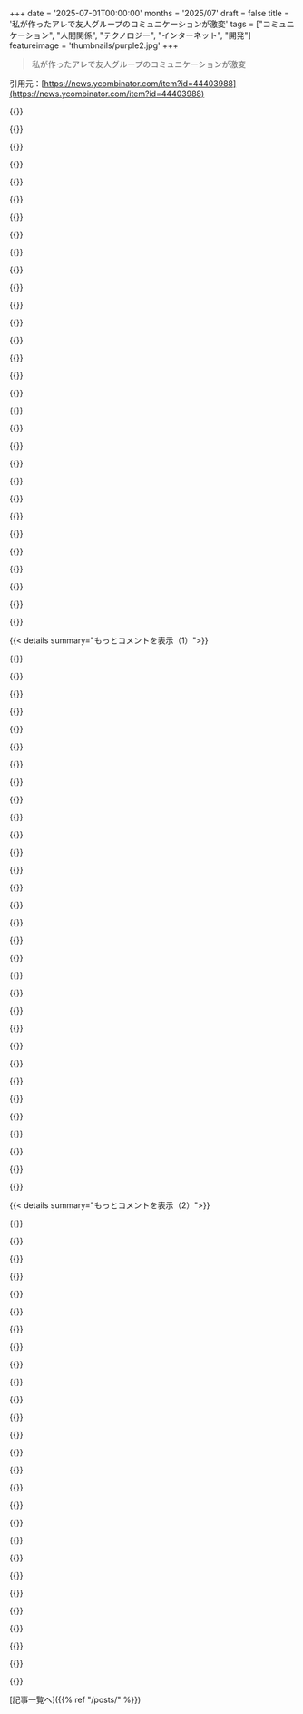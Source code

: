+++
date = '2025-07-01T00:00:00'
months = '2025/07'
draft = false
title = '私が作ったアレで友人グループのコミュニケーションが激変'
tags = ["コミュニケーション", "人間関係", "テクノロジー", "インターネット", "開発"]
featureimage = 'thumbnails/purple2.jpg'
+++

> 私が作ったアレで友人グループのコミュニケーションが激変

引用元：[https://news.ycombinator.com/item?id=44403988](https://news.ycombinator.com/item?id=44403988)




{{<matomeQuote body="昔のAIMやICQでオンライン状態って、まさにチャットのお誘いだったよね。<br>ほとんど知らない人とも、すごく面白い会話がたくさんできたんだ。<br>最近は、今チャットOKだよっていう合図がないから、それが昔のオンラインコミュニケーションのいいところをダメにしちゃったと思うんだ。" userName="donatj" createdAt="2025/07/01 10:55:33" color="#45d325">}}




{{<matomeQuote body="これ、ずーっと書きたいと思ってたことで、いつか長い記事にするかもだけど、要はネットが昔は「デフォルトでオフライン」だったのが、今は「デフォルトでオンライン」になったってことなんだ。<br>みんな昔はデフォルトでオフラインだった。ネットに「接続する」必要があったんだ。<br>MSNを開いて、フォーラムに行って未読をチェックして、コンサートから帰ってFotologとかに写真を手動でアップロードして。<br>今は逆。デフォルトでオンラインだ。<br>常に繋がってて、すぐに返信することが期待されてる。<br>スポーツ観戦とかコンサート？<br>まさにその場所からインスタにストーリーを上げなきゃダメで、家に帰ってからじゃないんだ。<br>誰かがメールやWhatsAppを送ってきたら？<br>できるだけ早く返信することが期待される。<br>これがネットで一番恋しいことなんだ—ネットに「住んでる」んじゃなくて、行きたい時にネットに「行く」っていう考え方と感覚。" userName="101008" createdAt="2025/07/01 12:51:43" color="#45d325">}}




{{<matomeQuote body="この変化を経験した多くの人と同じように、私も完全に共感できるよ。<br>通知をかなり減らしたら、人生が良くなったんだ。<br>でも、AIMを起動して誰かチャット相手を探したり、誰かが私がオンラインになったのに気づいてすぐに話しかけてきたりする、あの感覚が恋しいな。<br>昨日気づいたんだけど、私は他の人みたいにスマホを使わないんだ。<br>スマホがロックされてるときはいつも機内モードにしたい。おやすみモードじゃなくてね。モデムを切りたいんだ。電話は二度とかかってきてほしくない。メッセージは、集中状態が終わってから確認するよ。<br>でも、ロックを解除したら、自動でモデムをオンにしてほしい。<br>無意識のうちにAIMの全盛期を再現しようとしてるんだ。「今暇だよ！どう？」って表現してるんだ。<br>問題は、周りの人にとってはそれが特別なことじゃないってことだ。<br>ほとんどの人は常に利用可能な状態でありたがるけど、その理由を理解するのが難しいんだ。" userName="gausswho" createdAt="2025/07/01 15:28:10" color="#45d325">}}




{{<matomeQuote body="私には一つの理論があるんだ。<br>昔は希少だったものが、今はそうじゃなくなったってこと。<br>ソーシャルネットワークは、人々に”オンラインでの交流”に疲れさせたり、満足させたり、圧倒させたりする。<br>しかも最悪の方法でね。受動的に、何も生み出さずにただ消費するだけ。<br>最悪だね。" userName="shark1" createdAt="2025/07/01 12:22:20" color="#ff5733">}}




{{<matomeQuote body="昔のインターネットは、文字通り行く場所だったんだ。<br>部屋の片隅にあるデスクトップで、机の真ん中じゃなくて、ポケットの中にもなかった。<br>それに加えて、アクセスするための儀式やダイヤルアップの音とか全部ね。<br>今はもっと身近だけど、その分もっと見えなくなったんだ、そうだね。" userName="nemomarx" createdAt="2025/07/01 13:00:41" color="">}}




{{<matomeQuote body="スマホメーカーはAI機能をアピールし続けてるけど、通知にそれを活用してるのを見たことがないな。<br>これが私の「聖杯」だ：スマホが、デバイス上での処理を使って、今、忙しくない時、特定の時間帯、あるいは決して通知されたくないかを判断すべきだ。" userName="Zak" createdAt="2025/07/01 22:32:03" color="">}}




{{<matomeQuote body="数年前から「AFK」っていう概念がほぼ消滅したってことは、すごいことだし、絶対書く価値があるよ。<br>そう、私たちは今日び、ほとんどの時間キーボードの近くにいないけど、概念的には寝てる時でさえAFKじゃないんだ。" userName="juliansimioni" createdAt="2025/07/01 13:30:07" color="#ff5c5c">}}




{{<matomeQuote body="それに、知らない人からオンラインで連絡が来るときは、結局クレジットカード情報を騙し取ろうとするのがほとんどってこともね。" userName="1980phipsi" createdAt="2025/07/01 12:26:23" color="">}}




{{<matomeQuote body="私はバドミントンをするんだけど、ゲームは10分くらいで終わるんだ。<br>一緒にプレイしてる人がスマートウォッチのメッセージを読むために立ち止まって待たなきゃいけない回数が増えたことに気づいたよ。<br>私は筋金入りのネット依存だけど、ゲームや映画の間くらいはオフラインになれるんだ—私はますます少数派になってるみたいだね。" userName="Deebster" createdAt="2025/07/01 14:05:42" color="">}}




{{<matomeQuote body="正直言って、私はそういう人とは付き合わないようにしてるよ。<br>もしスマホを手放せないなら、明らかに私はあなたにとってそんなに面白くないってことだし、お互いにもっと魅力的な活動を、もっと魅力的な人たちとした方がいい。<br>たまにこれに反発する人がいるんだけど—「なんで一緒に遊ばなくなったの？」って聞かれて説明すると—まあ、わかるよ、呼び出されたり批判されたりしてる気分になるのは誰だって嫌だし、私も批判してるつもりはないんだ、本当に。<br>スマホに手を伸ばすあなたの行動は、あなたにはもっと重要なことがあるって私に伝えてるんだ。<br>私はあなたの邪魔をしたくないんだ。<br>もしそれが実際にはそんなに重要じゃないなら、まあ、あなたの優先順位は明らかに狂ってるから、自分でそれを整理すべきだね。<br>要は…刺激に反応するのをやめるんだ。<br>あなたにとって意味のある順序で物事を並べて、それを守るんだ。<br>あなたは意識的な存在なんだから、そう振る舞うんだね。" userName="ToucanLoucan" createdAt="2025/07/01 15:25:48" color="#785bff">}}




{{<matomeQuote body="そう、それに使えるチャンネルのこと…例えばさ、俺はプロフェッショナルのWhatsAppグループにいくつか入ってるんだけど、どっちも通知が多すぎて永久にミュートしてるんだ。だから全然見ないし、結果的に何も得るものがない。それに、少なくとも俺にとっては、WhatsAppってなんか昔のIMサービスみたいに気軽に見たり閉じたりするのに向いてないんだよ。いる時は見て、いない時は邪魔されたくないって感じなんだ。" userName="bartread" createdAt="2025/07/01 11:38:28" color="#38d3d3">}}




{{<matomeQuote body="昔のSkypeやGoogle Talkの初期の頃を覚えてるよ。知らない人にランダムに電話かけて、実際に会話してたんだ。いきなり見知らぬ人から電話かかってきていつもびっくりしてたけど、だいたい喜んで話してくれたな！懐かしいね。" userName="dkersten" createdAt="2025/07/01 11:31:19" color="#ff5c5c">}}




{{<matomeQuote body="これ現実でも同じだよ。知らない人に話しかけられると警戒しちゃう。だって10回中9回はセールスか詐欺だからね。女性ならもっと大変だろうな。自然なおしゃべりはオンラインでもオフラインでも消えちゃった。みんな今は何かを売り込もうとしてるからさ。" userName="ryandrake" createdAt="2025/07/01 13:34:08" color="#ff33a1">}}




{{<matomeQuote body="そうそう、これこれ。俺は指示しないとPCにデータ送ったりメールチェックしたりしてほしくないんだよ。特にテレメトリとか広告を勝手に送受信するのは絶対嫌だな。" userName="hn_acc1" createdAt="2025/07/01 23:41:26" color="">}}




{{<matomeQuote body="「満足感」ってのが一番問題かもね。これが実際の交流や友情不足の原因だと思う。ソーシャルメディアのgratificationのせいで孤独が増え、友情は減ってるんだ。やりすぎで疲れたり圧倒されたりするのは二日酔いみたいなもん。でもみんな中毒だからやめられないんだよね。俺はソーシャルメディアやらなかったから何が問題か分かってた。妻が使うの見て時間の無駄だって思ってたし、それで喧嘩したこともある。ようやく気づく人もいるけど、社会はかなりダメージ受けちゃったね。" userName="conductr" createdAt="2025/07/01 13:04:53" color="#ff5c5c">}}




{{<matomeQuote body="コミュニケーションに期待のズレがあると思うんだ。だから他の場所で友達探すのも当然だよね。この場合、相手は君がスマホチェックできるから喜んでるって思ってるかも。でも俺たちの脳には何か問題があるな。運転中の信号待ちで通知見ないって言ったら、みんな驚いてたよ。気散りたくないだけなんだけど、意識しないとね。後で見ても世界は終わらないって分かると楽になる。メッセージを「未来のキャンディ」って思えば asyncなやり取りにもポジティブになれるけど、 delayed gratification の練習は大変だ。" userName="whatevertrevor" createdAt="2025/07/01 22:49:05" color="#45d325">}}




{{<matomeQuote body="これってさ、すごい量のプライバシーを犠牲にして、ほんのちょっと便利になるってことだろ…？" userName="bdangubic" createdAt="2025/07/01 22:35:52" color="#38d3d3">}}




{{<matomeQuote body="正直、俺もこういうこと考えてたよ。例えば、特定のページで15分放置しないと読めないhypotheticalなフォーラムとかね。そういう方が議論の質が高くなるだろうし、みんなの人生にも良い影響があるはず。参加・退会するのに意図的で意識的な行動が必要になる、ほんのわずかな障壁が大事なんだ。" userName="RugnirViking" createdAt="2025/07/01 13:38:28" color="#45d325">}}




{{<matomeQuote body="それがスマホアプリの問題だね。通知がうざいか、開くの忘れちゃうか。Desktop IRCクライアントは、ウィンドウをちらっと見るだけで気軽にチェックできたけど、それ以外は邪魔にならなかったんだ。" userName="BeFlatXIII" createdAt="2025/07/01 12:31:16" color="#45d325">}}




{{<matomeQuote body="へぇ、IRCとかメールやってた俺からすると、逆の感想だな。誰かがオンラインになるまで待つより、ただメッセージ送って、相手が都合良い時に返信してくれる方が全然いいじゃん。みんな常に受け付けてるんだから！" userName="kqr" createdAt="2025/07/01 11:24:32" color="#ff5c5c">}}




{{<matomeQuote body="例えば、昨日ロンドンからダブリンまで電車とフェリーで行ったときの話。電車って新しい人に会うのに良い場所だよね、特に向かい合って座ってると。向かいの人が息子が読んでた数学の本に興味持ってくれてさ。話してみたら、スカンジナビアから来た旅してる応用数学の学生だったんだ。何時間もめちゃくちゃ話が弾んで、連絡先も交換したよ。僕の人間性への信頼はまだ死んでないね。" userName="albumen" createdAt="2025/07/01 14:26:53" color="">}}




{{<matomeQuote body="面白いことにね、SNSが登場する前はIRCやUsenetのグループ、特定のフォーラムで、もっと簡単にチャット相手を見つけられたんだ。友達がどこにいるか分かってたしね（最初はICQ、それからAIM、Skype、GChat）。それでうまくいってた。今？1000個ものDiscordサーバーに全部バラバラになっちゃって、全部探す時間なんて誰にあるんだ？" userName="98codes" createdAt="2025/07/01 15:58:56" color="#ff33a1">}}




{{<matomeQuote body="疲れたり圧倒されたりする影響は、必ずしもSNSから来てるわけじゃないと思うな。僕はインターネットで過ごす時間のほとんどを、資料やCSの記事／論文を読むような生産的なことに使ってるつもりだけど、それでもあの疲労感はあるから。" userName="nvesp" createdAt="2025/07/01 13:24:53" color="#785bff">}}




{{<matomeQuote body="＞僕は他の人みたいにスマホを使ってないって昨日気づいたんだ。ロック中はいつでも機内モードにしたい。おやすみモードじゃなくてね。モデムをオフにしたいんだ。電話は一切いらない。メッセージはフロー状態が終わったら確認するよ。<br>君だけじゃないよ。僕がどう解決したかというとね：去年、カメラが良いだけの新しいスマホが本当に欲しくなったんだ。2018年の前のスマホもちゃんと動いてたけど、カメラがダメでね。だから中古で、でも数ヶ月しか経ってない新しいスマホを買ったんだ。で、携帯ネットワークには一度も繋げてない（つまりSIMカード無し）。今はたいていスマホを2台持ち歩いてる。古い方はSMSと電話用。新しい方はそれ以外全部。きっちり分けたんだ。買い物とかの時は、誰も連絡できないようにSIM入りの電話は車に置いてくこともある。<br>古い電話が finally 死んだら、一番安いスマホを見つけてそれを replacement として、この分離を続けるつもりだよ。<br>アプリの通知はBuzzkillアプリで減らしてる。長い間、SMSの通知はバイブレーションだけに設定してたんだ。音も、光るLEDも無し。タスクバーにも通知は出ない。SMSを受け取ったか知りたかったら、アプリを開かなきゃならなかった。この設定は強く推奨するよ。<br>スマホを持つ前は、 emergency とたまの coordination （誰かを迎えに行くとか、 downstairs にいるよって電話するとか）の時だけ携帯電話をオンにしてた。携帯電話では繋がらないから、必要なら家の電話（landlineとかVoIP）にかけてくれって周りに言ってたんだ。<br>それからとうとうスマホを持った。今も家の電話は持ってるよ。でもね、あのスマホのせいで確実に人生は悪くなったって人に話すことがよくある。ポータブルなコンピューティングデバイス、カメラ、GPSは好きだよ。電話の部分だけ嫌なんだ！" userName="BeetleB" createdAt="2025/07/01 17:29:27" color="#ff5c5c">}}




{{<matomeQuote body="WhatsAppをIRCクライアントみたいに扱えばいいんだよ、全部君の頭の中次第さ :)<br>僕はWhatsAppに複数の友達グループがあるけど、面白そうな投稿がないかたまにチェックするだけだよ。僕が入ってるチャットアプリは全部ミュートで、さらにミュートをミュートして確実にしてる。" userName="nottorp" createdAt="2025/07/01 12:42:15" color="#38d3d3">}}




{{<matomeQuote body="AIMを起動して誰かチャット相手を探したり、自分がオンラインになったらすぐにhiって声かけてくれるのが最高だったね。特に自分が steady にタイプし始めてた相手からそのhiが来る瞬間はね。" userName="pests" createdAt="2025/07/01 17:48:04" color="">}}




{{<matomeQuote body="これ聞いてdiewithme.onlineを思い出したよ。最近知ったんだけどね。君のアイデアと全く同じじゃないけど、”特定の条件下でしか利用できない”っていう点では確実に同じ系統だね。" userName="reg_dunlop" createdAt="2025/07/01 13:57:45" color="#45d325">}}




{{<matomeQuote body="最悪だよ。SNSのソーシャルな側面は、そこからお金を一滴残らず絞り出すために捻じ曲げられてる。ある意味、人々は消費を強いられてるんだ。企業はユーザーを継続的に消費させるためにあらゆることをする、なぜならそれが彼らの金になるから。<br>最近はさらにひどい？ユーザーがコンテンツにインタラクトすると企業は報酬を出すんだ。だから人々は、 purposely 人を怒らせるコンテンツを作って、コメントさせようと仕向けられてる。<br>もうアカウント全部消したよ。見たいものや見たい動画じゃなくて、絶えず押し付けられるコンテンツを weed your way through しようとするのが simply too fatiguing だったんだ。YouTubeとか notorious だよね。サイトに行って、探してたものじゃなくて、提示された tons of videos に completely sidelined されたこと、何度あった？<br>Joshuaの immortal words じゃないけど、「奇妙なゲームだ。唯一の勝ち手はプレイしないこと。 nice game of chess でもどうだい？」って感じ。" userName="burningChrome" createdAt="2025/07/01 16:54:18" color="#ff5c5c">}}




{{<matomeQuote body="デスクトップ専用で（モバイルみたいに常にオンじゃなくて）意図的に実行／オンにする必要があって、AIM／ICQみたいにオンライン／オフラインの友達リストが表示されて、オンラインの友達としかメッセージできないようなメッセンジャーって、まだ使う人いると思う？最近はほとんどの leisurely computing がデスクトップからモバイルに移っちゃったのは分かるけど、僕ら nerds でコンピューターをよく使ってる人（仕事だけでもね）は definitely 十分いるはずだよ。ICQが人気だった1990年代後半より少ないなんてことはないだろうし。" userName="godot" createdAt="2025/07/01 16:48:52" color="#ff5733">}}




{{<matomeQuote body="HNに似たやつあったよ。Coffeehouseって言って、ランダムなHNユーザーと1対1でボイスチャットできるやつ。これ興味あるかもね。<br>https://news.ycombinator.com/item?id=39067496<br>（この投稿とかプロジェクトとは関係ないよ）" userName="heresie-dabord" createdAt="2025/07/01 17:41:32" color="">}}




{{< details summary="もっとコメントを表示（1）">}}

{{<matomeQuote body="Hah、俺も通知用に似たの作ってるよ！妻のタブレットの通知が来なかったりスマホが近くにない時があって、ESP32とLEDボードを注文したんだ。[0] 家中に置いてHome Assistantでスイッチと連携させて、妻に用事がある時に光らせるつもり。注意を引くために光が走るエフェクトを考えてて、名前はCylonsにした。[0] https://ae-pic-a1.aliexpress-media.com/kf/S9b244caf41934a5eb...<br>" userName="thedanbob" createdAt="2025/07/01 11:23:55" color="#785bff">}}




{{<matomeQuote body="俺のパートナーは障害があって、家だとオフィスと寝室／仕事机が離れてるから、助けが必要な時に声が聞こえないことがあるんだ。緊急度をSMSとかSignalじゃ伝えにくいし。だから、俺たちもすごく似たシステムを考えてたんだ。それぞれLED看板、スピーカー、優先度ライトが付いたデバイスをモニターの上に置いて、アプリで緊急度を選べるようにする。ESP32で実装しようとしてるとこだけど、こういうコンセプトが前例がないわけじゃないって知れてよかった。" userName="DrillShopper" createdAt="2025/07/01 12:14:48" color="#45d325">}}




{{<matomeQuote body="それ最高のアイデアだよ！昔のAndroidスマホ、たぶんGalaxy Nexusか初代Pixelかな、通知LEDがあってアプリごとに違う色に光らせられたのを覚えてる。画面つけたり音鳴らしたりしなくても、チェックすべきかどうかわかったんだ。 sensory disabilitiesがない俺にとっては、バナーとか文字の通知より認知負荷が低かったな。" userName="sgarland" createdAt="2025/07/01 12:57:31" color="">}}




{{<matomeQuote body="俺が最初に持ったAndroidスマホにもこの機能があって、超便利だったんだ。スマホがどんどんvoracious surveillance devicesになってて、ユーザーにとって便利なことをしてくれるcourtesyがなくなってるのは残念だね。" userName="DrillShopper" createdAt="2025/07/01 13:34:47" color="">}}




{{<matomeQuote body="2010年のNexus One [1] には、通知で光る小さなtrackballが付いてたんだ。trackballは後のモデルで当然なくなったけど（細かい操作には便利だったのに！）、その通知機能はすごく惜しまれてるよ。[1] https://en.wikipedia.org/wiki/Nexus_One" userName="AceJohnny2" createdAt="2025/07/01 16:33:44" color="">}}




{{<matomeQuote body="それはめちゃ便利だよ、俺にとってはどのスマホにも必須の機能だね。Androidでは、aodNotifyってアプリでそれを再現して使ってるんだ。" userName="Pilottwave" createdAt="2025/07/01 18:49:29" color="">}}




{{<matomeQuote body="もっと手っ取り早く$5のラジオドアホン買っちゃえば？ほら、’urgent, right now’ って時は、ネットとか無線が何らかの理由で動かなくて手遅れになるなんて嫌でしょ。" userName="justsomehnguy" createdAt="2025/07/01 18:05:15" color="">}}




{{<matomeQuote body="これ^ そうそう、他の方法は技術で遊びたいだけで、即座に問題を解決したいわけじゃないんだよね。それはそれでいいんだけどさ、ラジオドアホン（または、重要なら優先度別に3つとか）なら、すぐに問題を解決できるよ。" userName="mystifyingpoi" createdAt="2025/07/01 18:44:45" color="">}}




{{<matomeQuote body="このプロジェクトは LoRA をいじるきっかけにもなったんだ、だから ESP32 を使ってる。でも、言いたいことはわかるよ。ネットや LoRA が十分じゃないなら、そうする代わりに直接配線するだろうな。" userName="DrillShopper" createdAt="2025/07/02 13:05:12" color="">}}




{{<matomeQuote body="もしくは、ランプとか RGB 電球、それと低緊急度リクエスト用の色を設定するウィジェットを作るクイックアプリとかどう？" userName="haiku2077" createdAt="2025/07/02 03:52:29" color="">}}




{{<matomeQuote body="もし君が Apple デバイスを持ってて、位置情報を Find My で共有してるなら、彼女は Find My アプリを使って君のデバイスを大音量で鳴らしたり、オプションでメッセージを表示させたりできるよ。これは緊急度が高い場合にすごく良い、だってビープ音が本当にうるさいし、止めるまで鳴り続けるからね。もちろん、君の今のセットアップの方が断然面白いけど。" userName="latexr" createdAt="2025/07/01 13:44:50" color="">}}




{{<matomeQuote body="僕は Pi 上で Nerves / Elixir を使って、こんな感じのものをいくつか作ったことがあるよ。開発体験から実際のデプロイ、無線アップデートまで、本当に良い感じなんだ。こういう小さな機能プロトタイプを作る人にはすごくおすすめしたいね。" userName="heeton" createdAt="2025/07/01 18:28:07" color="#ff5c5c">}}




{{<matomeQuote body="この分野は見たことなかったけど、柔軟な制御ソフトがあれば、こういうデバイスはすごく幅広い用途に使えるだろうね。そして、多様なアラームや警告システムに対処するよりずっと邪魔にならずに、複数の用途に同時に使えるかもしれない。" userName="bell-cot" createdAt="2025/07/01 13:37:25" color="">}}




{{<matomeQuote body="これは結構クールなハードウェアプロジェクトだけど、僕だったら君のパートナーになるのはかなりイライラすると思うな。悪気はないけど、まるで風刺みたいに聞こえるよ、奥さんがスマホの通知をすぐに見てくれないだけで家の隅々で LED を点滅させたいなんて。" userName="f3b5" createdAt="2025/07/01 11:55:20" color="">}}




{{<matomeQuote body="彼らはモニタの上にステータスボードって言ったんだよ、家の隅々じゃなくてね。これってすごく目立たないサインだと思うけど。それに、仕事中にスマホを視界から隠したりぼかしたりして、気を散らすのを最小限にしたい人もいるしね。正直、僕がすぐにスマホをチェックするのは妻だけだよ。それに加えて優先度インジケータがあれば、最高なんだけどな。すぐに知る必要があること（子供が病気でどちらかが迎えに行く必要があるとか）は、何をしてようと関係なくあるし、会議が終わるまで待てることも他にあるんだ。" userName="sgarland" createdAt="2025/07/01 13:01:56" color="#785bff">}}




{{<matomeQuote body="彼らはモニタの上にステータスボードって言ったんだよ、家の隅々じゃなくてね。<br>いや、それは別の人だよ。" userName="Dylan16807" createdAt="2025/07/02 02:59:06" color="#ff5c5c">}}




{{<matomeQuote body="あ、君の言う通りだね。" userName="sgarland" createdAt="2025/07/02 13:15:07" color="">}}




{{<matomeQuote body="彼女がこれに賛成してるのは言うまでもないと思ってたし、「連絡を取る必要がある」っていうのは、例えば「電話してるけど彼女は作業場に出てる」みたいな状況のことだと思ってたんだ。日中の僕たちのコミュニケーションの99％は非同期なんだよ。" userName="thedanbob" createdAt="2025/07/01 15:22:45" color="#785bff">}}




{{<matomeQuote body="父親が家中にインターホンシステム付けたのに、子供たちが使いすぎて一か月か二か月で使えなくした年を覚えてるよ。" userName="c22" createdAt="2025/07/01 17:52:33" color="">}}




{{<matomeQuote body="悪気はないけど、あなたの特権階級ぶりが目に余るよ。<br>耳の聞こえない人にはこれが必要なんだ。" userName="IAmBroom" createdAt="2025/07/01 12:36:27" color="">}}




{{<matomeQuote body="そうそう！私は補聴器がないと役に立たないくらいかなり難聴なんだよ。<br>このアイデアをパートナーに使ってもらって、私に用事があるときに気づいてもらうようにしようと思ってる。<br>Home Assistantと連携できるのも私には嬉しいね。" userName="stndef" createdAt="2025/07/01 12:48:35" color="#45d325">}}




{{<matomeQuote body="私は難聴じゃないけど、大事な通知を見逃さない一番いい方法はスマートウォッチだって気づいたよ。<br>Apple Watchならバイブレーションをかなり見逃せなくできるんだ。<br>妻と私はほとんど他の通知は消してるから、うるさすぎないしね。<br>もうどんな通知も音は使わないようにしてるよ。" userName="cogogo" createdAt="2025/07/01 12:59:46" color="">}}




{{<matomeQuote body="友達グループのチャットアプリはDiscordが一番だと思う、他は全然だよ。<br>これまでに、友達グループのサーバーのために特別に以下のボットを書いたんだ：<br># Music Quiz Bot<br>既存のアプリはまあまあだけど、有料だったり特定のSpotifyプレイリストを使わせてくれなかったりするんだ。<br>これの唯一面倒なのは、Discord APIのラッパーがどれもオーディオの扱いがイマイチで、たくさん再生しようとすると不安定になることかな。<br>これはTypeScriptで500行くらいだけど、その大部分はSpotify APIのためで、ゲームロジックは結構少ないんだ。<br># Birthday Bot<br>これはPythonで10行くらいだよ。<br>友達と私が最新の状態に保ってるGoogle Sheetを読み込むcronなんだ。<br>誰かの誕生日なら、お祝いメッセージを投稿するんだ。<br># Plex Bot<br>Overseerrにこれが組み込まれてるって知る前にこれを書いたんだ。<br>新しいメディアがダウンロードされるたびに呼び出されるようにPlexをWebhookで設定してたんだ。<br>ボットは新しいメディアのメタデータと一緒に特定の投稿をするんだ。<br>これにはプライベートなPlexメタデータサーバーからカバーアートを配信するための別のWebサーバーも必要だったよ。<br># Movie Quiz Bot<br>Music Botに似てるけど、こういう既存のアプリは無いと思う。<br>基本的にhttps://framed.wtf/みたいな感じで、私のメディアライブラリの映画からランダムなフレームを引っ張ってきて、Discordチャンネルでゲームとしてやるんだ。<br>みんなで一番早く映画の名前を当てる競争だよ。<br>これでffmpegを使って静止画を引っ張ってくるのがめちゃくちゃ時間かからないようにする必要があったんだ。<br>静的な静止画にするとか、cronジョブでやるとかも考えたけど、完全にランダムな方が面白いんだ。" userName="rockostrich" createdAt="2025/07/01 15:24:59" color="#45d325">}}




{{<matomeQuote body="32歳だけど、Discordは僕にとってテクノロジーから取り残される前兆なんだ。<br>明らかに素晴らしいサービスだし、たくさんの人が使ってて満足してるみたいだけど、僕には向いてないんだ。<br>そして、Discordは僕が入りたいコミュニティのほとんどが集まる場所だから、そうじゃなかったらいいのにって思うよ。<br>でも、通知システムを理解できなかったり、ゲーマー向けのUIから抜け出せなかったりしたんだ。<br>友達グループは主に技術者なの？<br>そうじゃないなら、彼らを説得して使わせられたのはすごいと思うよ。<br>もし彼らがもう使ってたならもっとすごいね。<br>一時的にSignalを使ってもらおうとしたけど、今までで一番無駄な努力だったよ。" userName="tomashubelbauer" createdAt="2025/07/01 21:47:02" color="">}}




{{<matomeQuote body="Discordが普通の人が使いこなせないひどいごちゃ混ぜだってことには100％同意するよ…<br>でもSignalは？<br> basically WhatsAppと全く同じだよ。<br>Signalに人を移行させるのに全く問題なかったし、今は専らこれを使ってるんだ。<br>友達も家族もみんなSignalを使ってるよ。<br>でも小さいグループにしか向いてないね。<br>大きなコミュニティはSignalだと楽しめないと思う。<br>Telegramの方がそういうのにはいいかもね。" userName="martin82" createdAt="2025/07/04 03:59:57" color="">}}




{{<matomeQuote body="私たちはDiscordを主にボイスチャットにしか使ってないんだ。<br>コミュニティとか他のことにはDiscordをものすごく嫌ってるよ。<br>通知について触れてるのが面白いね。<br>時々、ボットがメッセージ送ってから何時間もDiscordが通知を送ってこないことがあるんだ。<br>デスクトップでDiscordアプリを開いてるのが原因で、通知の扱い方が分からなくなってるんだと思う。<br>友達グループはまあまあ技術者だけど、HNにはいないね。<br>Discordは最初から使ってるんだ。<br>Meta製品から離れたくてSignalに移行したよ。" userName="dandano" createdAt="2025/07/02 00:07:53" color="">}}




{{<matomeQuote body="Discordを家族とか友人で使ったら超うまくいったよ！<br>SignalとかMatrixも試したけど、結局Discordが一番だったなー。<br>Signalはグループチャットが不便だったし、今は使ってないや。Discordが勝った。" userName="BLKNSLVR" createdAt="2025/07/02 05:01:25" color="">}}




{{<matomeQuote body="いや、分かる！<br>俺もDiscord何年も使ってて、コミュニティも6年やってるけど、通知システムだけはマジで意味不明なんだよね。" userName="squigz" createdAt="2025/07/01 23:14:52" color="">}}




{{<matomeQuote body="まったく同感！<br>通知来る時と来ない時あるし、正直ちょっと（いや、かなり？）壊れてると思う。" userName="BLKNSLVR" createdAt="2025/07/02 04:53:16" color="">}}




{{<matomeQuote body="DiscordはE2EEじゃないし、DMも含めて全てのチャットがplaintextでログに残るのが無理。<br>プライベートな会話が全部監視データベースになるなんて友達を監視トラップに誘い込むようなもんだ。<br>これが「最高」なわけないじゃん。" userName="sneak" createdAt="2025/07/01 16:52:48" color="#38d3d3">}}

{{</details>}}




{{< details summary="もっとコメントを表示（2）">}}

{{<matomeQuote body="それはみんな分かってることだよ。<br>うちのサーバーには防衛産業の高官もいるけど、公開できないことはDiscordに入れないようにしてる。<br>だいたい99.9%のやり取りはこれで大丈夫。" userName="rockostrich" createdAt="2025/07/01 17:35:31" color="">}}




{{<matomeQuote body="誰と何をどこで話していいか覚えとくとか、頭使うし疲れるな。<br>俺はSignal以外のチャットアプリ全部消したよ。<br>Signalはマジでbot対応してほしい。<br>まあ、俺の友達グループは普通の人たちと全然違うのかもしれないけど。" userName="sneak" createdAt="2025/07/01 18:14:55" color="">}}




{{<matomeQuote body="どこで何を話すか気をつけるのは、まあ社会人として当たり前のスキルだよ。<br>Discordがダメなら、飲み会でベロベロになったやつが何かヤバいこと言っちゃって、それを誰かが通報しなきゃいけなくなるリスクとかもあるわけだし。" userName="viccis" createdAt="2025/07/01 19:20:38" color="">}}




{{<matomeQuote body="俺もそう思う！<br>SignalがbotとかAPIとか、WhatsAppみたいな「コミュニティ」機能をサポートしてくれたら、Discordから全部乗り換えられるんだけどな。<br>E2EEでAPIは難しいだろうし、コミュニティもグループチャットで代用できなくはないけど、UXの差がデカすぎるんだよ。" userName="lurkshark" createdAt="2025/07/02 05:04:17" color="">}}




{{<matomeQuote body="Discord bot、いくつか作ったことあるよ！<br>イベントのリマインダーbotとか、ゲームサーバー管理用のRCON bot、サービス終了したゲームのサーバーAPIと連携するbot、エイプリルフールのジョークbotとかね。<br>作るのは超楽しかったけど、これで稼ぐ方法が全然分からないんだよね。<br>何かいい方法見つけた？" userName="Gamemaster1379" createdAt="2025/07/01 22:36:50" color="#38d3d3">}}




{{<matomeQuote body="Discordはプライベートじゃないだけじゃなく、見た目も操作感もめちゃくちゃ「bloated」で嫌いなんだよね。<br>使うのを強制される時があるんだけど、その間はずっとイライラしてる。<br>幸いなことに、俺の周りの友達グループにはまだ流行ってなくて助かってるよ。" userName="crossroadsguy" createdAt="2025/07/02 01:10:01" color="">}}




{{<matomeQuote body="SignalからDiscordに変えるとかありえない！ボイスチャット監視されて記録されて、一番高く買う奴に売られても平気なの？便利さのためにそんな簡単にプライバシーを捨てられるの？それとも、もう諦めてて、積極的に大量監視に参加したいのかな？" userName="udev4096" createdAt="2025/07/01 14:21:36" color="">}}




{{<matomeQuote body="全部がセキュリティ（opsec）ってわけじゃないでしょ。もし、何か行動したときに、自分が明示的に許可しなくても他の人に知らせたいなら、Signalはそのためのツールじゃない。Discordのプライバシー姿勢はひどいけど、ほとんどの人はプライバシーのためにSignalを使ってるんじゃなくて、友達がいるから使ってるんだよ（友達の中にプライバシーのためにいる人も一人か二人いるけど）。" userName="__MatrixMan__" createdAt="2025/07/01 15:01:59" color="">}}




{{<matomeQuote body="それは、言いなりになる人と、ならない人の違いだね。これは「opsec」の話じゃなくて、プライバシーという基本的な権利を行使するかどうかの話だよ。大半の人は無謀だけど、ちょっと考えてみる人はそうじゃない。" userName="udev4096" createdAt="2025/07/01 15:04:37" color="">}}




{{<matomeQuote body="同意するけど、多くの人にとってトレードオフは現実にあるんだよ。残念ながら、「プライバシー ⊕ ソーシャルコミュニティ」みたいな二者択一になっちゃってるんだよね。「プライバシー & ソーシャルコミュニティ」じゃない。オープンソースのZulip[1]が、Discordほどゲーマーの間で流行ったり使われたりしてないのは面白いね。<br>[1] https://zulip.com/" userName="otoburb" createdAt="2025/07/01 16:15:38" color="#38d3d3">}}




{{<matomeQuote body="この二つのアプリは比較できないよ。たぶん、Discordを使ってる人の90%以上は、低遅延のボイスチャットとか、オプションの画面/ゲーム共有のために使ってるんじゃないかな。Zulipには公式のボイスチャット機能がないんだ。ゲーマーを乗り換えさせたいなら、Teamspeakサーバーの方が可能性あるだろうね。" userName="cptroot" createdAt="2025/07/01 17:23:28" color="#785bff">}}




{{<matomeQuote body="でもさ、同じ人が両方使っちゃダメなの？私はDiscordが好きだよ、グループチャット機能が良くて、私のグループはそれを使ってるからね。でも、プライバシーのために一部のグループメンバーとはSignalも使うんだ。ずっと「妥協しないぞ！」ってする必要はないと思うけど…" userName="jaytxng" createdAt="2025/07/05 03:18:30" color="#ff5c5c">}}




{{<matomeQuote body="＞全てがセキュリティの話じゃない<br>セキュリティやプライバシーを期待していたのに、開発者/企業/投資家が「残念でした」と言うのを見つけるまではね。これはNiemöllerの有名な詩の警告なんだ。<br>https://en.wikipedia.org/wiki/First_They_Came" userName="heresie-dabord" createdAt="2025/07/01 17:32:44" color="#ff5c5c">}}




{{<matomeQuote body="Discordはおそらく、選択を迫られてるんだろうね — 無料か「プライベート/有料で、そして早く死ぬか」。壮大な成功を収める前に、という意味でね。" userName="crossroadsguy" createdAt="2025/07/02 01:12:42" color="">}}




{{<matomeQuote body="Discordのボイスコールとチャンネルは、去年の時点でE2EE（エンドツーエンド暗号化）を使ってるよ。<br>https://discord.com/blog/meet-dave-e2ee-for-audio-video" userName="Harmon758" createdAt="2025/07/01 22:10:58" color="#ff5c5c">}}




{{<matomeQuote body="オーディオとビデオだけがE2EEで、テキストメッセージは違うんだってことを明確にした方が重要だと思う。（君はそう言いたかったのかもしれないけど、「チャンネル」って言い方はちょっと曖昧だったよ。）" userName="shaldengeki" createdAt="2025/07/02 01:53:30" color="#ff5c5c">}}




{{<matomeQuote body="これはね、ソーシャルな繋がりとプライバシー＼完全性のトレードオフなんだわ。俺がSignalとか使うって決めても、友達グループみんなが同じことしないと意味ないし、みんなで移行するなんてほぼ無理なタスクになっちゃう。結局、プライバシー倫理的に色んな場所にあるアプリを友達別に10個使うか、一番簡単な道を選んでみんなが使ってる奴を使うかのどっちかだよね。" userName="augment_me" createdAt="2025/07/02 11:57:17" color="#ff33a1">}}




{{<matomeQuote body="セキュアなボイスチャットチャンネルを自分でホストする、何か良い方法とかある？" userName="worldsayshi" createdAt="2025/07/01 15:22:49" color="">}}




{{<matomeQuote body="Signalでもう一つグループ作って「グループX：電話だけ」とか名付けて、みんなそのグループをミュートすればいいんじゃない（多分、これってコールもミュートされると思うんだ）。そしたら誰か「ボイスチャット」したい時にコールを始めればOK。他の誰かが見て参加できたら、それでいいんだし。" userName="abdullahkhalids" createdAt="2025/07/01 18:31:00" color="#ff33a1">}}




{{<matomeQuote body="合理性っていう君の定義次第だけど、SSH経由で音声をパイプすることもできるよ： https://unix.stackexchange.com/questions/116919/redirect-sou..." userName="c22" createdAt="2025/07/01 17:59:20" color="#45d325">}}




{{<matomeQuote body="うわ、SSHでオーディオをリダイレクトできるなんて思ってもみなかったわ。それ、マジで超ヤバい！" userName="udev4096" createdAt="2025/07/01 18:09:00" color="">}}




{{<matomeQuote body="Mumble！" userName="derkades" createdAt="2025/07/01 16:33:57" color="">}}




{{<matomeQuote body="Mumbleは最高だけど、ちゃんと設定するのがマジで大変なんだよね。特にリバースプロキシ用のTLS証明書がそのままじゃ動かないし、なんかハッキーなやり方で動かすんだけど、それが全然信用できないんだ。" userName="udev4096" createdAt="2025/07/01 18:07:18" color="#785bff">}}




{{<matomeQuote body="俺、この分野のプロジェクトで働いてるんだけど、みんなが明らかに非ウェブなものまでリバースプロキシ通したがるの、マジでいつも驚かされるわ :)<br>全部がウェブアプリじゃないし、今どき証明書なんてProxy無しでもCertbotとかで簡単に手に入れられるんだよ。<br>もちろん、たくさんのウェブアプリをホストしてるなら、全部のウェブ要求を一つのProxy経由にするのが色んな理由でいいのは分かるけどね。でもDiscordみたいなプラットフォームは複雑な獣で、HTTP(S)以外の技術も使ってるんだぜ。" userName="MattJ100" createdAt="2025/07/01 18:44:37" color="#ff33a1">}}




{{<matomeQuote body="＞たくさんのウェブアプリをホストしてる<br>それが唯一の理由だよ。それに加えて、情報源が一つになるし、リバースプロキシで認証設定する方がずっと楽なんだ。" userName="udev4096" createdAt="2025/07/03 06:49:18" color="">}}




{{<matomeQuote body="Teamspeakもあるよ。" userName="denkmoon" createdAt="2025/07/02 01:58:14" color="">}}

{{</details>}}



[記事一覧へ]({{% ref "/posts/" %}})
